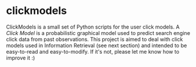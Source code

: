 clickmodels
===========

ClickModels is a small set of Python scripts for the user click models. A *Click Model* is a probabilistic graphical model used to predict search engine click data from past observations. This project is aimed to deal with click models used in Information Retrieval (see next section) and intended to be easy-to-read and easy-to-modify. If it's not, please let me know how to improve it :)